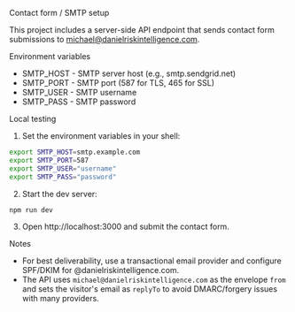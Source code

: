 Contact form / SMTP setup

This project includes a server-side API endpoint that sends contact form submissions to michael@danielriskintelligence.com.

Environment variables
- SMTP_HOST - SMTP server host (e.g., smtp.sendgrid.net)
- SMTP_PORT - SMTP port (587 for TLS, 465 for SSL)
- SMTP_USER - SMTP username
- SMTP_PASS - SMTP password

Local testing
1. Set the environment variables in your shell:

```bash
export SMTP_HOST=smtp.example.com
export SMTP_PORT=587
export SMTP_USER="username"
export SMTP_PASS="password"
```

2. Start the dev server:

```bash
npm run dev
```

3. Open http://localhost:3000 and submit the contact form.

Notes
- For best deliverability, use a transactional email provider and configure SPF/DKIM for @danielriskintelligence.com.
- The API uses `michael@danielriskintelligence.com` as the envelope `from` and sets the visitor's email as `replyTo` to avoid DMARC/forgery issues with many providers.
